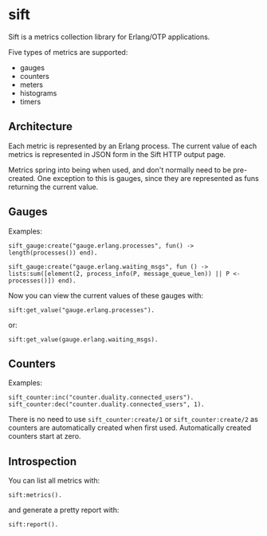 # sift

Sift is a metrics collection library for Erlang/OTP applications.

Five types of metrics are supported:
- gauges
- counters
- meters
- histograms
- timers

## Architecture

Each metric is represented by an Erlang process. The current value of
each metrics is represented in JSON form in the Sift HTTP output page.

Metrics spring into being when used, and don't normally need to be
pre-created. One exception to this is gauges, since they are
represented as funs returning the current value.

## Gauges

Examples: 

    sift_gauge:create("gauge.erlang.processes", fun() -> length(processes()) end).

    sift_gauge:create("gauge.erlang.waiting_msgs", fun () -> lists:sum([element(2, process_info(P, message_queue_len)) || P <- processes()]) end).

Now you can view the current values of these gauges with:

    sift:get_value("gauge.erlang.processes").

or:

    sift:get_value(gauge.erlang.waiting_msgs).

## Counters

Examples:
   
    sift_counter:inc("counter.duality.connected_users").
    sift_counter:dec("counter.duality.connected_users", 1).

There is no need to use `sift_counter:create/1` or
`sift_counter:create/2` as counters are automatically created when
first used. Automatically created counters start at zero.

## Introspection

You can list all metrics with:

    sift:metrics().

and generate a pretty report with:

    sift:report().

    
